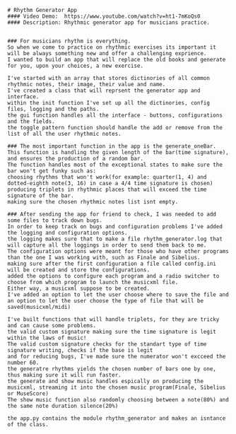     # Rhythm Generator App
    #### Video Demo:  https://www.youtube.com/watch?v=ht1-7mKoQs0
    #### Description: Rhythmic generator app for musicians practice.
    

    ### For musicians rhythm is everything.
    So when we come to practice on rhythmic exercises its important it will be always something new and offer a challenging exprience.
    I wanted to build an app that will replace the old books and generate for you, upon your choices, a new exercise.

    I've started with an array that stores dictinories of all common rhythmic notes, their image, their value and name.
    I've created a class that will reprsent the generator app and interface.
    within the init function I've set up all the dictinories, config files, logging and the paths.  
    the gui function handles all the interface - buttons, configurations and the fields.
    the toggle pattern function should handle the add or remove from the list of all the user rhythmic notes.

    ### The most important function in the app is the generate_oneBar.
    This function is handling the given length of the bar(time signature),
    and ensures the production of a random bar.
    The function handles most of the exceptional states to make sure the bar won't get funky such as:
    choosing rhythms that won't work(for example: quarter(1, 4) and dotted-eighth note(3, 16) in case a 4/4 time signature is chosen)
    producing triplets in rhythmic places that will exceed the time signature of the bar.
    making sure the chosen rhythmic notes list isnt empty.

    ### After sending the app for friend to check, I was needed to add some files to track down bugs.
    In order to keep track on bugs and configuration problems I've added the logging and configuration options.
    the logging makes sure that to make a file rhythm_generator.log that will capture all the loggings in order to send them back to me.
    The configuration options were meant for those who have other programs than the one I was working with, such as Finale and Sibelius.
    making sure after the first configuration a file called config.ini will be created and store the configurations.
    added the options to configure each program and a radio switcher to choose from which program to launch the musicxml file.
    Either way, a musicxml suppose to be created.
    I've added an option to let the user choose where to save the file and an option to let the user choose the type of file that will be saved(musicxml/midi)

    I've built functions that will handle triplets, for they are tricky and can cause some problems.
    the valid custom signature making sure the time signature is legit within the laws of music!
    The valid custom signature checks for the standart type of time signature writing, checks if the base is legit
    and for reducing bugs, I've made sure the numerator won't excceed the number 60.
    the generatre rhythms yields the chosen number of bars one by one, thus making sure it will run faster.
    the generate and show music handles espically on producing the musicxml, streaming it into the chosen music program(Finale, Sibelius or MuseScore)
    The show music function also randomly choosing between a note(80%) and the same note duration silence(20%)

    the app.py contains the module rhythm_generator and makes an isntance of the class.